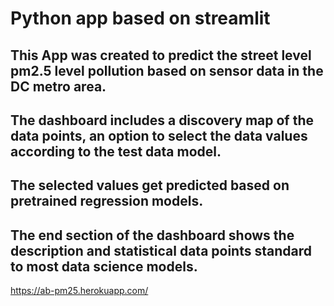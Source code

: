 
# Python app based on streamlit
## This App was created to predict the street level pm2.5 level pollution based on sensor data in the DC metro area.
## The dashboard includes a discovery map of the data points, an option to select the data values according to the test data model.
## The selected values get predicted based on pretrained regression models.
## The end section of the dashboard shows the description and statistical data points standard to most data science models.



https://ab-pm25.herokuapp.com/

